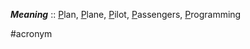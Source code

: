 ***Meaning*** :: <u>P</u>lan, <u>P</u>lane, <u>P</u>ilot, <u>P</u>assengers, <u>P</u>rogramming

#acronym